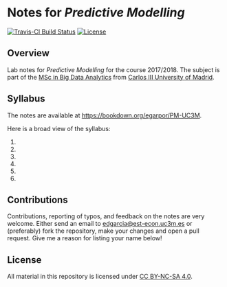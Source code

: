 # Notes for *Predictive Modelling*

[![Travis-CI Build Status](https://travis-ci.org/egarpor/SSS2-UC3M.svg?branch=master)](https://travis-ci.org/egarpor/PM-UC3M)
[![License](https://img.shields.io/badge/license-CC_BY--NC--SA_4.0-blue.svg)](https://creativecommons.org/licenses/by-nc-sa/4.0/)

## Overview

Lab notes for *Predictive Modelling* for the course 2017/2018. The subject is part of the [MSc in Big Data Analytics](https://www.uc3m.es/ss/Satellite/Postgrado/en/Detalle/Estudio_C/1371210340413/1371219633369/Master_in_Big_Data_Analytics) from [Carlos III University of Madrid](http://www.uc3m.es/).

## Syllabus

The notes are available at <https://bookdown.org/egarpor/PM-UC3M>.

Here is a broad view of the syllabus:

1. []()
2. []()
3. []()
4. []()
5. []()
6. []()

## Contributions

Contributions, reporting of typos, and feedback on the notes are very welcome. Either send an email to <edgarcia@est-econ.uc3m.es> or (preferably) fork the repository, make your changes and open a pull request. Give me a reason for listing your name below!

## License

All material in this repository is licensed under [CC BY-NC-SA 4.0](https://creativecommons.org/licenses/by-nc-sa/4.0/).
